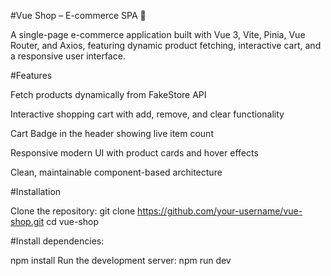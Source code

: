 #Vue Shop – E-commerce SPA 🛒

A single-page e-commerce application built with Vue 3, Vite, Pinia, Vue Router, and Axios, featuring dynamic product fetching, interactive cart, and a responsive user interface.

#Features

Fetch products dynamically from FakeStore API

Interactive shopping cart with add, remove, and clear functionality

Cart Badge in the header showing live item count

Responsive modern UI with product cards and hover effects

Clean, maintainable component-based architecture

#Installation

Clone the repository:
git clone https://github.com/your-username/vue-shop.git
cd vue-shop

#Install dependencies:

npm install
Run the development server:
npm run dev
